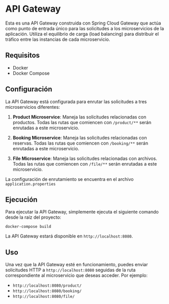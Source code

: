 # API Gateway

Esta es una API Gateway construida con Spring Cloud Gateway que actúa como punto de entrada único para las solicitudes a los microservicios de la aplicación. Utiliza el equilibrio de carga (load balancing) para distribuir el tráfico entre las instancias de cada microservicio.

## Requisitos

- Docker
- Docker Compose

## Configuración

La API Gateway está configurada para enrutar las solicitudes a tres microservicios diferentes:

1. **Product Microservice**: Maneja las solicitudes relacionadas con productos. Todas las rutas que comiencen con `/product/**` serán enrutadas a este microservicio.

2. **Booking Microservice**: Maneja las solicitudes relacionadas con reservas. Todas las rutas que comiencen con `/booking/**` serán enrutadas a este microservicio.

3. **File Microservice**: Maneja las solicitudes relacionadas con archivos. Todas las rutas que comiencen con `/file/**` serán enrutadas a este microservicio.

La configuración de enrutamiento se encuentra en el archivo `application.properties`

## Ejecución

Para ejecutar la API Gateway, simplemente ejecuta el siguiente comando desde la raíz del proyecto:
```
docker-compose build
```
La API Gateway estará disponible en `http://localhost:8080`.

## Uso

Una vez que la API Gateway esté en funcionamiento, puedes enviar solicitudes HTTP a `http://localhost:8080` seguidas de la ruta correspondiente al microservicio que deseas acceder. Por ejemplo:

- `http://localhost:8080/product/` 
- `http://localhost:8080/booking/` 
- `http://localhost:8080/file/` 
